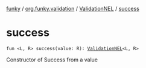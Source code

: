 [funky](../../index.md) / [org.funky.validation](../index.md) / [ValidationNEL](index.md) / [success](.)

# success

`fun <L, R> success(value: R): `[`ValidationNEL`](index.md)`<L, R>`

Constructor of Success from a value

